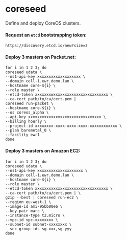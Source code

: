 # coreseed

Define and deploy CoreOS clusters.

#### Request an `etcd` bootstrapping token:
```
https://discovery.etcd.io/new?size=3
```

#### Deploy 3 masters on Packet.net:
```
for i in 1 2 3; do
coreseed udata \
--ns1-api-key xxxxxxxxxxxxxxxxxxx \
--domain cell-1.ewr.demo.lan \
--hostname core-${i} \
--role master \
--etcd-token xxxxxxxwxxxxxxxxxxxxxxxxxxxxxxxx \
--ca-cert path/to/ca/cert.pem |
coreseed run-packet \
--hostname core-${i} \
--os coreos_alpha \
--api-key xxxxxxxxxxxxxxxxxxxxxxxxxxxxxxxx \
--billing hourly \
--project-id xxxxxxxx-xxxx-xxxx-xxxx-xxxxxxxxxxxx \
--plan baremetal_0 \
--facility ewr1
done
```

#### Deploy 3 masters on Amazon EC2:
```
for i in 1 2 3; do
coreseed udata \
--ns1-api-key xxxxxxxxxxxxxxxxxxxx \
--domain cell-1.ewr.demo.lan \
--hostname core-${i} \
--role master \
--etcd-token xxxxxxxxxxxxxxxxxxxxxxxxxxxxxxxx \
--ca-cert path/to/ca/cert.pem | \
gzip --best | coreseed run-ec2 \
--region eu-west-1 \
--image-id ami-95bb00e6 \
--key-pair marc \
--instance-type t2.micro \
--vpc-id vpc-xxxxxxxx \
--subnet-id subnet-xxxxxxxx \
--sec-group-ids sg-xxx,sg-yyy
done
```
